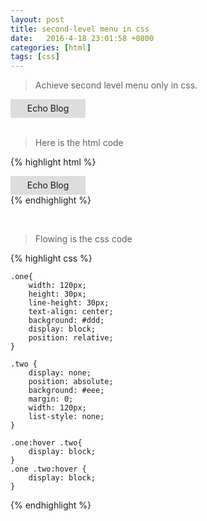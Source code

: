 ```yaml
---
layout: post
title: second-level menu in css
date:   2016-4-18 23:01:58 +0800
categories: [html]
tags: [css]
---
```


> Achieve second level menu only in css.

<style>
.one{
	width: 120px;
	height: 30px;
	line-height: 30px;
	text-align: center;
	background: #ddd;
	display: block;
	position: relative;
}

.two {
	display: none;
	position: absolute;
	background: #eee;
	margin: 0;
	width: 120px;
	list-style: none;
}

.one:hover .two{
	display: block;
}
.one .two:hover {
	display: block;
}
</style>

<body>
	<div class="one">
		Echo Blog
		<ul class="two">
			<li><a href="{{ site.url }}/">Home</a></li>
			<li><a href="{{ site.utl }}/about/">About</a></li>
		</ul>
	</div>
</body>

<br/>

>  Here is the html code

{% highlight html %}
		<div class="one">
			Echo Blog
			<ul class="two">
				<li><a href="{{ site.url }}/">Home</a></li>
				<li><a href="{{ site.utl }}/about/">About</a></li>
			</ul>
		</div>
{% endhighlight %}

<br/>

>  Flowing is the css code

{% highlight css %}

	.one{
		width: 120px;
		height: 30px;
		line-height: 30px;
		text-align: center;
		background: #ddd;
		display: block;
		position: relative;
	}

	.two {
		display: none;
		position: absolute;
		background: #eee;
		margin: 0;
		width: 120px;
		list-style: none;
	}

	.one:hover .two{
		display: block;
	}
	.one .two:hover {
		display: block;
	}
{% endhighlight %}